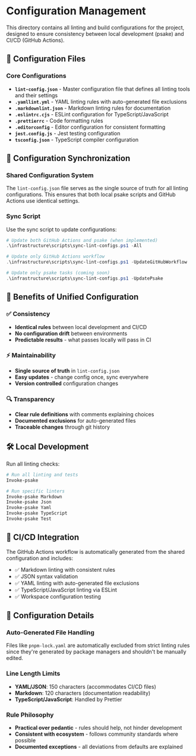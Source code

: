 # Configuration Management

This directory contains all linting and build configurations for the project, designed to ensure consistency between local development (psake) and CI/CD (GitHub Actions).

## 📁 Configuration Files

### Core Configurations

- **`lint-config.json`** - Master configuration file that defines all linting tools and their settings
- **`.yamllint.yml`** - YAML linting rules with auto-generated file exclusions
- **`.markdownlint.json`** - Markdown linting rules for documentation
- **`.eslintrc.cjs`** - ESLint configuration for TypeScript/JavaScript
- **`.prettierrc`** - Code formatting rules
- **`.editorconfig`** - Editor configuration for consistent formatting
- **`jest.config.js`** - Jest testing configuration
- **`tsconfig.json`** - TypeScript compiler configuration

## 🔄 Configuration Synchronization

### Shared Configuration System

The `lint-config.json` file serves as the single source of truth for all linting configurations. This ensures that both local psake scripts and GitHub Actions use identical settings.

### Sync Script

Use the sync script to update configurations:

```powershell
# Update both GitHub Actions and psake (when implemented)
.\infrastructure\scripts\sync-lint-configs.ps1 -All

# Update only GitHub Actions workflow
.\infrastructure\scripts\sync-lint-configs.ps1 -UpdateGitHubWorkflow

# Update only psake tasks (coming soon)
.\infrastructure\scripts\sync-lint-configs.ps1 -UpdatePsake
```

## 🎯 Benefits of Unified Configuration

### ✅ Consistency

- **Identical rules** between local development and CI/CD
- **No configuration drift** between environments
- **Predictable results** - what passes locally will pass in CI

### ⚡ Maintainability

- **Single source of truth** in `lint-config.json`
- **Easy updates** - change config once, sync everywhere
- **Version controlled** configuration changes

### 🔍 Transparency

- **Clear rule definitions** with comments explaining choices
- **Documented exclusions** for auto-generated files
- **Traceable changes** through git history

## 🛠️ Local Development

Run all linting checks:

```powershell
# Run all linting and tests
Invoke-psake

# Run specific linters
Invoke-psake Markdown
Invoke-psake Json  
Invoke-psake Yaml
Invoke-psake TypeScript
Invoke-psake Test
```

## 🚀 CI/CD Integration

The GitHub Actions workflow is automatically generated from the shared configuration and includes:

- ✅ Markdown linting with consistent rules
- ✅ JSON syntax validation
- ✅ YAML linting with auto-generated file exclusions
- ✅ TypeScript/JavaScript linting via ESLint
- ✅ Workspace configuration testing

## 🔧 Configuration Details

### Auto-Generated File Handling

Files like `pnpm-lock.yaml` are automatically excluded from strict linting rules since they're generated by package managers and shouldn't be manually edited.

### Line Length Limits

- **YAML/JSON**: 150 characters (accommodates CI/CD files)
- **Markdown**: 120 characters (documentation readability)
- **TypeScript/JavaScript**: Handled by Prettier

### Rule Philosophy

- **Practical over pedantic** - rules should help, not hinder development
- **Consistent with ecosystem** - follows community standards where possible
- **Documented exceptions** - all deviations from defaults are explained
